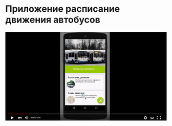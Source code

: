 # Приложение расписание  движения автобусов

[![Приложение расписание автобусов](image_for_readme/1234.png)](http://www.youtube.com/watch?v=P6Zf4QASyvQ)
